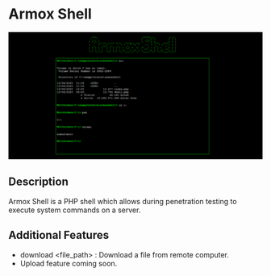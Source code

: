 # Armox Shell
![](https://raw.githubusercontent.com/ClementMichaux/Armox-Shell/master/armox-shell.png)

## Description
Armox Shell is a PHP shell which allows during penetration testing to execute system commands on a server.  

## Additional Features
* download <file_path> : Download a file from remote computer.
* Upload feature coming soon.
